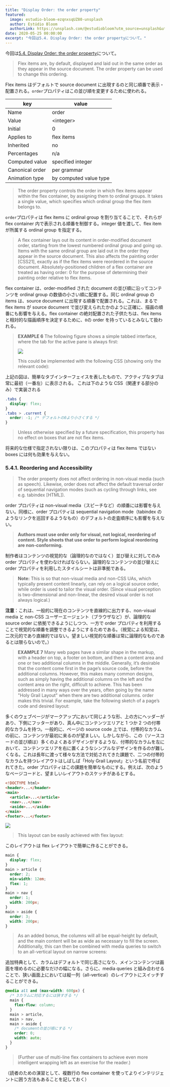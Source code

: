 ```yaml
---
title: "Display Order: the order property"
featured:
  image: estudio-bloom-ezqnxsqUZ80-unsplash
  author: Estúdio Bloom
  authorLink: https://unsplash.com/@estudiobloom?utm_source=unsplash&utm_medium=referral&utm_content=creditCopyText
date: 2020-05-25 00:00:00
excerpt: "今回は5.4. Display Order: the order propertyについて。"
---
```


今回は[5.4. Display Order: the order property](https://www.w3.org/TR/css-flexbox-1/#order-property)について。

> Flex items are, by default, displayed and laid out in the same order as they appear in the source document. The order property can be used to change this ordering.

Flex items はデフォルトで source document に出現するのと同じ順番で表示・配置される。`order`プロパティはこの並び順を変更するために使われる。

| key             | value                  |
| --------------- | ---------------------- |
| Name            | order                  |
| Value           | &lt;integer&gt;        |
| Initial         | 0                      |
| Applies to      | flex items             |
| Inherited       | no                     |
| Percentages     | n/a                    |
| Computed value  | specified integer      |
| Canonical order | per grammar            |
| Animation type  | by computed value type |

> The order property controls the order in which flex items appear within the flex container, by assigning them to ordinal groups. It takes a single <integer> value, which specifies which ordinal group the flex item belongs to.

`order`プロパティは flex items に ordinal group を割り当てることで、それらが flex container 内で表示される順番を制御する。integer 値を渡して、flex item が所属する ordinal group を指定する。

> A flex container lays out its content in order-modified document order, starting from the lowest numbered ordinal group and going up. Items with the same ordinal group are laid out in the order they appear in the source document. This also affects the painting order [CSS21], exactly as if the flex items were reordered in the source document. Absolutely-positioned children of a flex container are treated as having order: 0 for the purpose of determining their painting order relative to flex items.

flex container は、order-modified された document の並び順に沿ってコンテンツを ordinal group の数値の小さい順に配置する。同じ ordinal group の items は、source document に出現する順番で配置される。これは、まるで flex items が source document で並び変えられたかのように正確に、描画の順番にも影響を与える。flex container の絶対配置された子供たちは、flex items と相対的な描画順序を決定するために、`0`の order を持っているとみなして扱われる。

> **EXAMPLE 6**
> The following figure shows a simple tabbed interface, where the tab for the active pane is always first:
>
> <img src="https://www.w3.org/TR/css-flexbox-1/images/flex-order-example.png" />
>
> This could be implemented with the following CSS (showing only the relevant code):

上記の図は、簡単なタブインターフェイスを表したもので、アクティブなタブは常に最初（一番左）に表示される。
これは下のような CSS（関連する部分のみ）で実装される

```css
.tabs {
  display: flex;
}
.tabs > .current {
  order: -1; /* デフォルトの0より小さくする */
}
```

> Unless otherwise specified by a future specification, this property has no effect on boxes that are not flex items.

将来的な仕様で指定されない限りは、このプロパティは flex items ではない boxes には何も効果を与えない。

### 5.4.1. Reordering and Accessibility

> The order property does not affect ordering in non-visual media (such as speech). Likewise, order does not affect the default traversal order of sequential navigation modes (such as cycling through links, see e.g. tabindex [HTML]).

order プロパティは non-visual media（スピーチなど）の順番には影響を与えない。同様に、order プロパティは sequential navigation mode（tabindex のようなリンクを巡回するようなもの）のデフォルトの走査順序にも影響を与えない。

> **Authors must use order only for visual, not logical, reordering of content. Style sheets that use order to perform logical reordering are non-conforming.**

制作者はコンテンツの視覚的な（論理的なのではなく）並び替えに対してのみ order プロパティを使わなければならない。論理的なコンテンツの並び替えに order プロパティを利用したスタイルシートは非準拠である。

> **Note:** This is so that non-visual media and non-CSS UAs, which typically present content linearly, can rely on a logical source order, while order is used to tailor the visual order. (Since visual perception is two-dimensional and non-linear, the desired visual order is not always logical.)

**注意**：これは、一般的に現在のコンテンツを直線的に出力する、non-visual media と non-CSS ユーザーエージェント（ブラウザなど）が、論理的な source order に依拠できるようにしつつ、一方で order プロパティを利用することで視覚的な順番を調整できるようにするためである。（視覚による知覚は、二次元的であり直線的ではない。望ましい視覚的な順番は常に論理的なものであるとは限らないので。）

> **EXAMPLE 7**
> Many web pages have a similar shape in the markup, with a header on top, a footer on bottom, and then a content area and one or two additional columns in the middle. Generally, it’s desirable that the content come first in the page’s source code, before the additional columns. However, this makes many common designs, such as simply having the additional columns on the left and the content area on the right, difficult to achieve. This has been addressed in many ways over the years, often going by the name "Holy Grail Layout" when there are two additional columns. order makes this trivial. For example, take the following sketch of a page’s code and desired layout:

多くのウェブページがマークアップにおいて同じような形、上の方にヘッダーがあり、下側にフッターがあり、真ん中にコンテンツエリアと 1 つか 2 つの付帯的なカラムを持つ。一般的に、ページの source code 上では、付帯的なカラムの前に、コンテンツが最初に来るのが望ましい。しかしながら、この（ソースコードの並び順は）多くのよくあるデザインがするような、付帯的なカラムを左において、コンテンツエリアを右に置くようなシンプルなデザインを作るのが難しくなる。これは長年に渡って様々な方法で対処されてきた課題で、二つの付帯的なカラムを持つレイアウトはしばしば「Holy Grail Layout」という名前で呼ばれてきた。order プロパティはこの課題を簡単なものにする。例えば、次のようなページコードと、望ましいレイアウトのスケッチがあるとする。

```html
<!DOCTYPE html>
<header>...</header>
<main>
  <article>...</article>
  <nav>...</nav>
  <aside>...</aside>
</main>
<footer>...</footer>
```

<img src="https://www.w3.org/TR/css-flexbox-1/images/flex-order-page.svg" />

> This layout can be easily achieved with flex layout:

このレイアウトは flex レイアウトで簡単に作ることができる。

```css
main {
  display: flex;
}
main > article {
  order: 2;
  min-width: 12em;
  flex: 1;
}
main > nav {
  order: 1;
  width: 200px;
}
main > aside {
  order: 3;
  width: 200px;
}
```

> As an added bonus, the columns will all be equal-height by default, and the main content will be as wide as necessary to fill the screen. Additionally, this can then be combined with media queries to switch to an all-vertical layout on narrow screens:

追加特典として、カラムはデフォルトで同じ高さになり、メインコンテンツは画面を埋めるのに必要なだけの幅になる。さらに、media queries と組み合わせることで、狭い画面上においては縦一列（all-vertical）のレイアウトにスイッチすることができる。

```css
@media all and (max-width: 600px) {
  /* 3カラムに対応するには狭すぎる */
  main {
    flex-flow: column;
  }
  main > article,
  main > nav,
  main > aside {
    /* documentの並び順にする */
    order: 0;
    width: auto;
  }
}
```

> (Further use of multi-line flex containers to achieve even more intelligent wrapping left as an exercise for the reader.)

（読者のための演習として、複数行の flex container を使ってよりインテリジェントに囲う方法もあることを記しておく）
